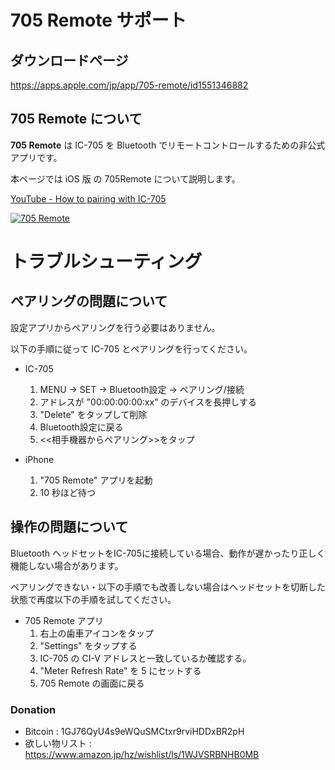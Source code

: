 # 705 Remote サポート

## ダウンロードページ
https://apps.apple.com/jp/app/705-remote/id1551346882

## 705 Remote について
**705 Remote** は IC-705 を Bluetooth でリモートコントロールするための非公式アプリです。

本ページでは iOS 版 の 705Remote について説明します。 

[YouTube - How to pairing with IC-705](https://www.youtube.com/watch?v=0KiToqVZArM)

[![705 Remote](http://img.youtube.com/vi/0KiToqVZArM/0.jpg)](https://www.youtube.com/watch?v=0KiToqVZArM "705 Remote")

# トラブルシューティング
## ペアリングの問題について
設定アプリからペアリングを行う必要はありません。

以下の手順に従って IC-705 とペアリングを行ってください。

* IC-705
  1. MENU -> SET -> Bluetooth設定 -> ペアリング/接続
  2. アドレスが "00:00:00:00:xx" のデバイスを長押しする
  3. "Delete" をタップして削除
  4. Bluetooth設定に戻る
  5. <\<相手機器からペアリング\>>をタップ

* iPhone
  1. "705 Remote" アプリを起動
  2. 10 秒ほど待つ

## 操作の問題について
Bluetooth ヘッドセットをIC-705に接続している場合、動作が遅かったり正しく機能しない場合があります。

ペアリングできない・以下の手順でも改善しない場合はヘッドセットを切断した状態で再度以下の手順を試してください。

* 705 Remote アプリ
  1. 右上の歯車アイコンをタップ
  2. "Settings" をタップする
  3. IC-705 の CI-V アドレスと一致しているか確認する。
  4. "Meter Refresh Rate" を 5 にセットする
  5. 705 Remote の画面に戻る

### Donation
* Bitcoin : 1GJ76QyU4s9eWQuSMCtxr9rviHDDxBR2pH
* 欲しい物リスト : https://www.amazon.jp/hz/wishlist/ls/1WJVSRBNHB0MB
